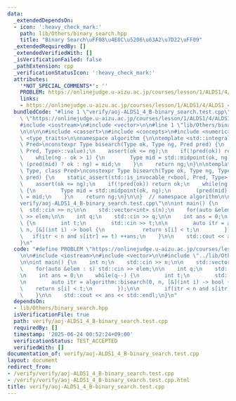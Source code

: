 ```yaml
---
data:
  _extendedDependsOn:
  - icon: ':heavy_check_mark:'
    path: lib/Others/binary_search.hpp
    title: "Binary Search\uFF08\u4E8C\u5206\u63A2\u7D22\uFF09"
  _extendedRequiredBy: []
  _extendedVerifiedWith: []
  _isVerificationFailed: false
  _pathExtension: cpp
  _verificationStatusIcon: ':heavy_check_mark:'
  attributes:
    '*NOT_SPECIAL_COMMENTS*': ''
    PROBLEM: https://onlinejudge.u-aizu.ac.jp/courses/lesson/1/ALDS1/4/ALDS1_4_B
    links:
    - https://onlinejudge.u-aizu.ac.jp/courses/lesson/1/ALDS1/4/ALDS1_4_B
  bundledCode: "#line 1 \"verify/aoj-ALDS1_4_B-binary_search.test.cpp\"\n#define PROBLEM\
    \ \"https://onlinejudge.u-aizu.ac.jp/courses/lesson/1/ALDS1/4/ALDS1_4_B\"\n\n\
    #include <iostream>\n#include <vector>\n\n#line 1 \"lib/Others/binary_search.hpp\"\
    \n\n\n\n#include <cassert>\n#include <concepts>\n#include <numeric>\n#include\
    \ <type_traits>\n\nnamespace algorithm {\n\ntemplate <std::integral Type, class\
    \ Pred>\nconstexpr Type bisearch(Type ok, Type ng, Pred pred) {\n    static_assert(std::is_invocable_r<bool,\
    \ Pred, Type>::value);\n    assert(ok <= ng);\n    if(!pred(ok)) return ok;\n\
    \    while(ng - ok > 1) {\n        Type mid = std::midpoint(ok, ng);\n       \
    \ (pred(mid) ? ok : ng) = mid;\n    }\n    return ng;\n}\n\ntemplate <std::floating_point\
    \ Type, class Pred>\nconstexpr Type bisearch(Type ok, Type ng, Type eps, Pred\
    \ pred) {\n    static_assert(std::is_invocable_r<bool, Pred, Type>::value);\n\
    \    assert(ok <= ng);\n    if(!pred(ok)) return ok;\n    while(ng - ok > eps)\
    \ {\n        Type mid = std::midpoint(ok, ng);\n        (pred(mid) ? ok : ng)\
    \ = mid;\n    }\n    return ng;\n}\n\n}  // namespace algorithm\n\n\n#line 7 \"\
    verify/aoj-ALDS1_4_B-binary_search.test.cpp\"\n\nint main() {\n    int n;\n  \
    \  std::cin >> n;\n\n    std::vector<int> s(n);\n    for(auto &elem : s) std::cin\
    \ >> elem;\n\n    int q;\n    std::cin >> q;\n\n    int ans = 0;\n    while(q--)\
    \ {\n        int t;\n        std::cin >> t;\n\n        auto itr = algorithm::bisearch(0,\
    \ n, [&](int i) -> bool {\n            return s[i] < t;\n        });\n\n     \
    \   if(itr < n and s[itr] == t) ++ans;\n    }\n\n    std::cout << ans << std::endl;\n\
    }\n"
  code: "#define PROBLEM \"https://onlinejudge.u-aizu.ac.jp/courses/lesson/1/ALDS1/4/ALDS1_4_B\"\
    \n\n#include <iostream>\n#include <vector>\n\n#include \"../lib/Others/binary_search.hpp\"\
    \n\nint main() {\n    int n;\n    std::cin >> n;\n\n    std::vector<int> s(n);\n\
    \    for(auto &elem : s) std::cin >> elem;\n\n    int q;\n    std::cin >> q;\n\
    \n    int ans = 0;\n    while(q--) {\n        int t;\n        std::cin >> t;\n\
    \n        auto itr = algorithm::bisearch(0, n, [&](int i) -> bool {\n        \
    \    return s[i] < t;\n        });\n\n        if(itr < n and s[itr] == t) ++ans;\n\
    \    }\n\n    std::cout << ans << std::endl;\n}\n"
  dependsOn:
  - lib/Others/binary_search.hpp
  isVerificationFile: true
  path: verify/aoj-ALDS1_4_B-binary_search.test.cpp
  requiredBy: []
  timestamp: '2025-06-24 00:52:24+09:00'
  verificationStatus: TEST_ACCEPTED
  verifiedWith: []
documentation_of: verify/aoj-ALDS1_4_B-binary_search.test.cpp
layout: document
redirect_from:
- /verify/verify/aoj-ALDS1_4_B-binary_search.test.cpp
- /verify/verify/aoj-ALDS1_4_B-binary_search.test.cpp.html
title: verify/aoj-ALDS1_4_B-binary_search.test.cpp
---
```

